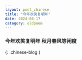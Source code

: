 ```yaml
---
layout: post_chinese
title: "今年欢笑复明年"
date: 2024-08-17
category: oldpoem
---
```


### 今年欢笑复明年 秋月春风等闲度
{: .chinese-blog }
